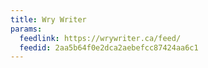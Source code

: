 ```yaml
---
title: Wry Writer
params:
  feedlink: https://wrywriter.ca/feed/
  feedid: 2aa5b64f0e2dca2aebefcc87424aa6c1
---
```

